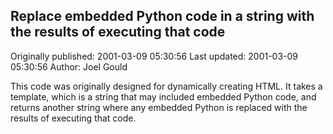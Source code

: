 ## Replace embedded Python code in a string with the results of executing that code 
Originally published: 2001-03-09 05:30:56 
Last updated: 2001-03-09 05:30:56 
Author: Joel Gould 
 
This code was originally designed for dynamically creating HTML.  It takes a template, which is a string that may included embedded Python code, and returns another string where any embedded Python is replaced with the results of executing that code.